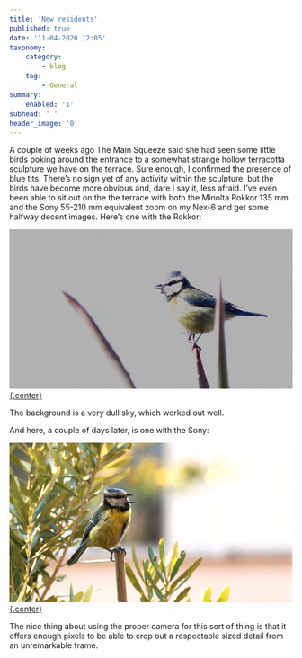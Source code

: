 ```yaml
---
title: 'New residents'
published: true
date: '11-04-2020 12:05'
taxonomy:
    category:
        - blog
    tag:
        - General
summary:
    enabled: '1'
subhead: ' '
header_image: '0'
---
```


A couple of weeks ago The Main Squeeze said she had seen some little birds poking around the entrance to a somewhat strange hollow terracotta sculpture we have on the terrace. Sure enough, I confirmed the presence of blue tits. There’s no sign yet of any activity within the sculpture, but the birds have become more obvious and, dare I say it, less afraid. I’ve even been able to sit out on the the terrace with both the Minolta Rokkor 135 mm and the Sony 55-210 mm equivalent zoom on my Nex-6 and get some halfway decent images. Here’s one with the Rokkor:

[![Blue tit photographed with Minolta 135 mm lens on Sony Nex-6](blue-tit-2.jpeg){.center}](blue-tit-2-1920.jpeg)

The background is a very dull sky, which worked out well.

And here, a couple of days later, is one with the Sony:

[![Blue tit photographed with Sony 55-210 mm lens on Sony Nex-6](blue-tit.jpeg){.center}](blue-tit-1920.jpeg)

The nice thing about using the proper camera for this sort of thing is that it offers enough pixels to be able to crop out a respectable sized detail from an unremarkable frame.
